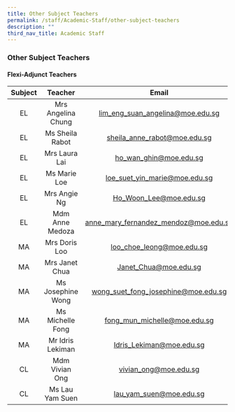 ```yaml
---
title: Other Subject Teachers
permalink: /staff/Academic-Staff/other-subject-teachers
description: ""
third_nav_title: Academic Staff
---
```

### Other Subject Teachers

#### Flexi-Adjunct Teachers

| Subject 	| Teacher 	| Email 	|
|:---:	|:---:	|:---:	|
| EL 	| Mrs Angelina Chung 	| [lim_eng_suan_angelina@moe.edu.sg](mailto:lim_eng_suan_angelina@moe.edu.sg) 	|
| EL  	| Ms Sheila Rabot  	| [sheila_anne_rabot@moe.edu.sg](mailto:sheila_anne_rabot@moe.edu.sg) 	|
| EL 	| Mrs Laura Lai  	| [ho_wan_ghin@moe.edu.sg](mailto:ho_wan_ghin@moe.edu.sg)  	|
|  EL 	|  Ms Marie Loe 	|  [loe_suet_yin_marie@moe.edu.sg](mailto:loe_suet_yin_marie@moe.edu.sg)  	|
| EL 	| Mrs Angie Ng  	|  [Ho_Woon_Lee@moe.edu.sg](mailto:Ho_Woon_Lee@moe.edu.sg) 	|
| EL 	| Mdm Anne Medoza  	|  [anne_mary_fernandez_mendoz@moe.edu.sg](mailto:anne_mary_fernandez_mendoz@moe.edu.sg) 	|
| MA 	| Mrs Doris Loo  	| [loo_choe_leong@moe.edu.sg](mailto:loo_choe_leong@moe.edu.sg) 	|
|  MA 	|  Mrs Janet Chua 	|  [Janet_Chua@moe.edu.sg](mailto:Janet_Chua@moe.edu.sg) 	|
| MA 	| Ms Josephine Wong  	|  [wong_suet_fong_josephine@moe.edu.sg](mailto:wong_suet_fong_josephine@moe.edu.sg) 	|
| MA  	| Ms Michelle Fong  	| [fong_mun_michelle@moe.edu.sg](mailto:fong_mun_michelle@moe.edu.sg) 	|
| MA 	| Mr Idris Lekiman  	| [Idris_Lekiman@moe.edu.sg](mailto:Idris_Lekiman@moe.edu.sg) 	|
| CL 	| Mdm Vivian Ong  	| [vivian_ong@moe.edu.sg](mailto:vivian_ong@moe.edu.sg) 	|
| CL 	| Ms Lau Yam Suen  	| [lau_yam_suen@moe.edu.sg](mailto:lau_yam_suen@moe.edu.sg) 	|